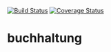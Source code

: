 [![Build Status](https://travis-ci.org/SlashGordon/buchhaltung.svg?branch=master)](https://travis-ci.org/SlashGordon/buchhaltung)
[![Coverage Status](https://coveralls.io/repos/github/SlashGordon/buchhaltung/badge.svg?branch=master)](https://coveralls.io/github/SlashGordon/buchhaltung?branch=master)
# buchhaltung